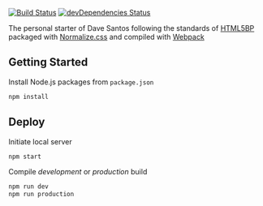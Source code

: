 [![Build Status](https://travis-ci.org/davesantos/html-starter.svg?branch=master)](https://travis-ci.org/davesantos/html-starter) [![devDependencies Status](https://david-dm.org/davesantos/html-starter/dev-status.svg)](https://david-dm.org/davesantos/html-starter?type=dev)

The personal starter of Dave Santos following the standards of [HTML5BP](https://html5boilerplate.com/) packaged with [Normalize.css](https://necolas.github.io/normalize.css/) and compiled with [Webpack](http://webpack.github.io/)

## Getting Started

Install Node.js packages from `package.json`

```sh
npm install
```

## Deploy
Initiate local server

```sh
npm start
```

Compile _development_ or _production_ build

```sh
npm run dev
npm run production
```
